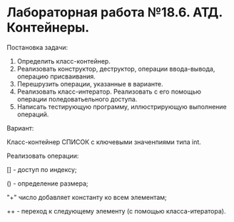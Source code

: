 # **Лабораторная работа №18.6. АТД. Контейнеры.**

Постановка задачи:

1. Определить класс-контейнер.
2. Реализовать конструктор, деструктор, операции ввода-вывода, операцию присваивания.
3. Перешрузить операции, указанные в варианте.
4. Реализовать класс-интератор. Реализовать с его помощью операции поледоватьельного доступа.
5. Написать тестирующую программу, иллюстрирующую выполнение операций.

Вариант:

Класс-контейнер СПИСОК с ключевыми значенпиями типа int.

Реализовать операции:

[] - доступ по индексу;

() - определение размера;

"+" число добавляет константу ко всем элементам;

++ - переход к следующему элементу (с помощью класса-итератора).
